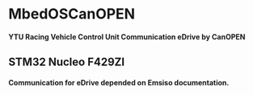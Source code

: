 # MbedOSCanOPEN
#### YTU Racing Vehicle Control Unit Communication eDrive by CanOPEN

## STM32 Nucleo F429ZI
#### Communication for eDrive depended on Emsiso documentation.
